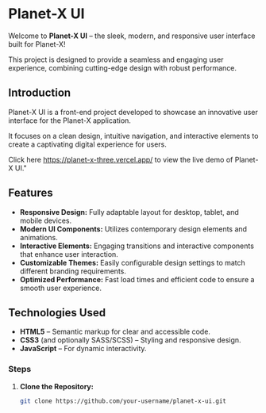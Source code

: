 # Planet-X UI

Welcome to **Planet-X UI** – the sleek, modern, and responsive user interface built for Planet-X! 

This project is designed to provide a seamless and engaging user experience, combining cutting-edge design with robust performance.

## Introduction

Planet-X UI is a front-end project developed to showcase an innovative user interface for the Planet-X application. 

It focuses on a clean design, intuitive navigation, and interactive elements to create a captivating digital experience for users.

Click here https://planet-x-three.vercel.app/ to view the live demo of Planet-X UI."

## Features
- **Responsive Design:** Fully adaptable layout for desktop, tablet, and mobile devices.
- **Modern UI Components:** Utilizes contemporary design elements and animations.
- **Interactive Elements:** Engaging transitions and interactive components that enhance user interaction.
- **Customizable Themes:** Easily configurable design settings to match different branding requirements.
- **Optimized Performance:** Fast load times and efficient code to ensure a smooth user experience.

## Technologies Used
- **HTML5** – Semantic markup for clear and accessible code.
- **CSS3** (and optionally SASS/SCSS) – Styling and responsive design.
- **JavaScript** – For dynamic interactivity.

### Steps
1. **Clone the Repository:**
   ```bash
   git clone https://github.com/your-username/planet-x-ui.git
